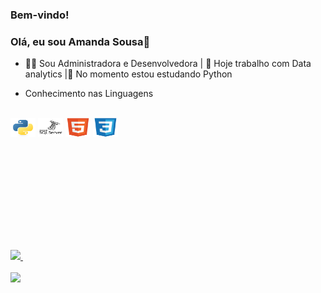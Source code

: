 ### Bem-vindo!
###  Olá, eu sou Amanda Sousa👋


- 👩‍🎓 Sou Administradora e Desenvolvedora | 🔭 Hoje trabalho com Data analytics |🌱 No momento estou estudando Python

- Conhecimento nas Linguagens

<div>
<div style="display: inline_block"><br>
<img align="center" alt="amanda-Python" height="30" width="40" src="https://raw.githubusercontent.com/devicons/devicon/master/icons/python/python-original.svg">
<img align="center" alt="amanda-microsoftsqlserver" height="30" width="40" src="https://raw.githubusercontent.com/devicons/devicon/master/icons/microsoftsqlserver/microsoftsqlserver-plain-wordmark.svg">
<img align="center" alt="amanda-HTML" height="30" width="40" src="https://raw.githubusercontent.com/devicons/devicon/master/icons/html5/html5-original.svg">
<img align="center" alt="amanda-CSS" height="30" width="40" src="https://raw.githubusercontent.com/devicons/devicon/master/icons/css3/css3-original.svg">


</div>
<br>
<a href="https://beacons.ai/sousanunesbs">
<img height = "180em" src="https://github-readme-stats.vercel.app/api?username=sousanunesbs&show_icons=true&theme=dark&include_all_commits=true&count_private=true"/>
<img height = "180em" src"https://github-readme-stats.vercel.app/api/top-langs/?username=sousanunesbs&layout=compact&langs_count=16&theme=dark"/>
</div>

<br>

<div> 
  
  
  <a href="https://www.linkedin.com/in/amanda-sousa-5856aa176" target="_blank">
  <img src="https://img.shields.io/badge/-LinkedIn-%230077B5?style=for-the-badge&logo=linkedin&logoColor=White"
  target= "_blank"></a>


 
</div>



